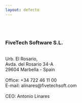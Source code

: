```yaml
---
layout: defecto
---
```


<br><br>
<h3><b>FiveTech Software S.L.</b></h3><br>
Urb. El Rosario,<br> 
Avda. del Rosario 34-A<br>
29604 Marbella - Spain<br>
<br>
Office: +34 722 46 11 00<br>
E-mail: alinares@fivetechsoft.com<br>
<br>
CEO: Antonio Linares
